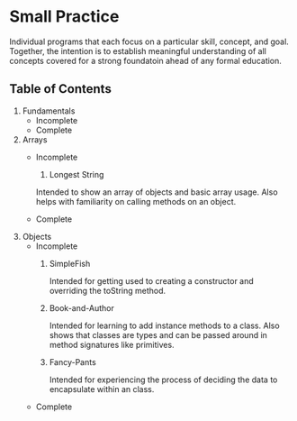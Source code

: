 # Small Practice
Individual programs that each focus on a particular skill, concept, and goal.
Together, the intention is to establish meaningful understanding of all
concepts covered for a strong foundatoin ahead of any formal education.

## Table of Contents

1. Fundamentals
    - Incomplete
    - Complete
2. Arrays
    - Incomplete
        1. Longest String


        Intended to show an array of objects and basic array usage. Also helps
        with familiarity on calling methods on an object.
    - Complete
3. Objects
    - Incomplete
        1. SimpleFish


            Intended for getting used to creating a constructor and overriding
            the toString method.
        2. Book-and-Author


            Intended for learning to add instance methods to a class. Also shows
            that classes are types and can be passed around in method signatures
            like primitives.
        3. Fancy-Pants


            Intended for experiencing the process of deciding the data to
            encapsulate within an class.
    - Complete
